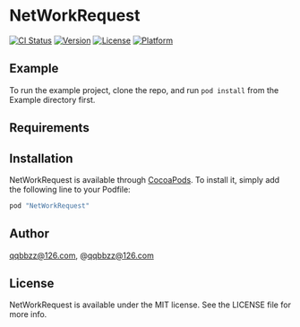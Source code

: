 # NetWorkRequest

[![CI Status](http://img.shields.io/travis/qqbbzz@126.com/NetWorkRequest.svg?style=flat)](https://travis-ci.org/qqbbzz@126.com/NetWorkRequest)
[![Version](https://img.shields.io/cocoapods/v/NetWorkRequest.svg?style=flat)](http://cocoapods.org/pods/NetWorkRequest)
[![License](https://img.shields.io/cocoapods/l/NetWorkRequest.svg?style=flat)](http://cocoapods.org/pods/NetWorkRequest)
[![Platform](https://img.shields.io/cocoapods/p/NetWorkRequest.svg?style=flat)](http://cocoapods.org/pods/NetWorkRequest)

## Example

To run the example project, clone the repo, and run `pod install` from the Example directory first.

## Requirements

## Installation

NetWorkRequest is available through [CocoaPods](http://cocoapods.org). To install
it, simply add the following line to your Podfile:

```ruby
pod "NetWorkRequest"
```

## Author

qqbbzz@126.com, @qqbbzz@126.com

## License

NetWorkRequest is available under the MIT license. See the LICENSE file for more info.
